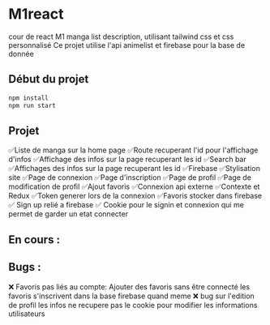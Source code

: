 # M1react
cour de react M1 manga list description, utilisant tailwind css et css personnalisé
Ce projet utilise l'api animelist et firebase pour la base de donnée 
## Début du projet 
```bash	
npm install
npm run start
```

## Projet 

✅Liste de manga sur la home page 
✅Route recuperant l'id pour l'affichage d'infos 
✅Affichage des infos sur la page recuperant les id
✅Search bar
✅Affichages des infos sur la page recuperant les id
✅Firebase
✅Stylisation site
✅Page de connexion
✅Page d'inscription
✅Page de profil
✅Page de modification de profil
✅Ajout favoris
✅Connexion api externe
✅Contexte et Redux
✅Token generer lors de la connexion 
✅Favoris stocker dans firebase
✅ Sign up relié a firebase
✅ Cookie pour le signin et connexion qui me permet de garder un etat connecter 
## En cours :

## Bugs :

❌ Favoris pas liés au compte: Ajouter des favoris sans être connecté les favoris s'inscrivent dans la base firebase quand meme 
❌ bug sur l'edition de profil les infos ne recupere pas le cookie pour modifier les informations utilisateurs 




